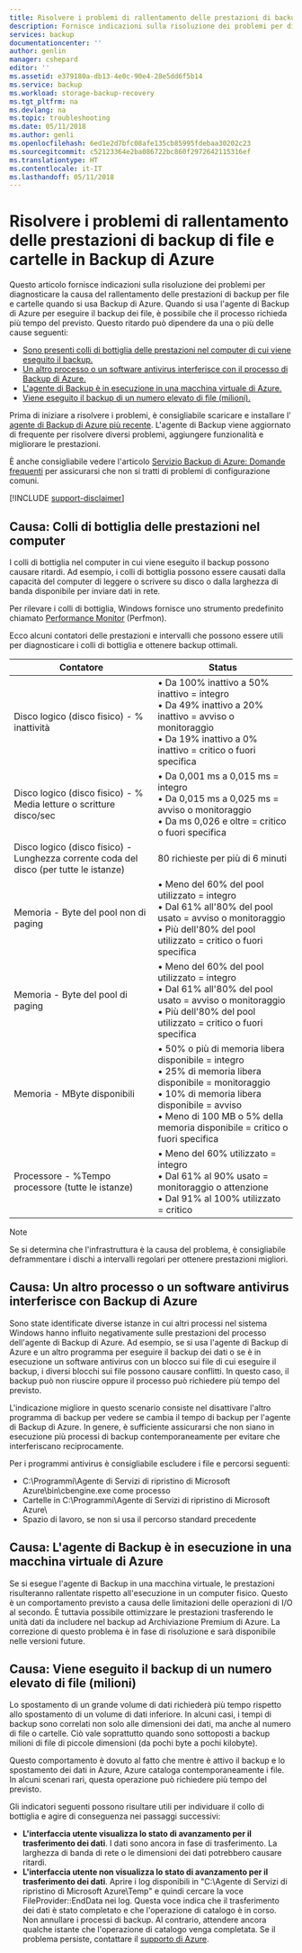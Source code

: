 ```yaml
---
title: Risolvere i problemi di rallentamento delle prestazioni di backup di file e cartelle in Backup di Azure | Microsoft Docs
description: Fornisce indicazioni sulla risoluzione dei problemi per diagnosticare la causa del rallentamento delle prestazioni di backup per file e cartelle di Backup di Azure
services: backup
documentationcenter: ''
author: genlin
manager: cshepard
editor: ''
ms.assetid: e379180a-db13-4e0c-90e4-28e5dd6f5b14
ms.service: backup
ms.workload: storage-backup-recovery
ms.tgt_pltfrm: na
ms.devlang: na
ms.topic: troubleshooting
ms.date: 05/11/2018
ms.author: genli
ms.openlocfilehash: 6ed1e2d7bfc08afe135cb85995fdebaa30202c23
ms.sourcegitcommit: c52123364e2ba086722bc860f2972642115316ef
ms.translationtype: HT
ms.contentlocale: it-IT
ms.lasthandoff: 05/11/2018
---
```

# <a name="troubleshoot-slow-backup-of-files-and-folders-in-azure-backup"></a>Risolvere i problemi di rallentamento delle prestazioni di backup di file e cartelle in Backup di Azure
Questo articolo fornisce indicazioni sulla risoluzione dei problemi per diagnosticare la causa del rallentamento delle prestazioni di backup per file e cartelle quando si usa Backup di Azure. Quando si usa l'agente di Backup di Azure per eseguire il backup dei file, è possibile che il processo richieda più tempo del previsto. Questo ritardo può dipendere da una o più delle cause seguenti:

* [Sono presenti colli di bottiglia delle prestazioni nel computer di cui viene eseguito il backup.](#cause1)
* [Un altro processo o un software antivirus interferisce con il processo di Backup di Azure.](#cause2)
* [L'agente di Backup è in esecuzione in una macchina virtuale di Azure.](#cause3)  
* [Viene eseguito il backup di un numero elevato di file (milioni).](#cause4)

Prima di iniziare a risolvere i problemi, è consigliabile scaricare e installare l' [agente di Backup di Azure più recente](http://aka.ms/azurebackup_agent). L'agente di Backup viene aggiornato di frequente per risolvere diversi problemi, aggiungere funzionalità e migliorare le prestazioni.

È anche consigliabile vedere l'articolo [Servizio Backup di Azure: Domande frequenti](backup-azure-backup-faq.md) per assicurarsi che non si tratti di problemi di configurazione comuni.

[!INCLUDE [support-disclaimer](../../includes/support-disclaimer.md)]

<a id="cause1"></a>

## <a name="cause-performance-bottlenecks-on-the-computer"></a>Causa: Colli di bottiglia delle prestazioni nel computer
I colli di bottiglia nel computer in cui viene eseguito il backup possono causare ritardi. Ad esempio, i colli di bottiglia possono essere causati dalla capacità del computer di leggere o scrivere su disco o dalla larghezza di banda disponibile per inviare dati in rete.

Per rilevare i colli di bottiglia, Windows fornisce uno strumento predefinito chiamato [Performance Monitor](https://technet.microsoft.com/magazine/2008.08.pulse.aspx) (Perfmon).

Ecco alcuni contatori delle prestazioni e intervalli che possono essere utili per diagnosticare i colli di bottiglia e ottenere backup ottimali.

| Contatore | Status |
| --- | --- |
| Disco logico (disco fisico) - % inattività |• Da 100% inattivo a 50% inattivo = integro</br>• Da 49% inattivo a 20% inattivo = avviso o monitoraggio</br>• Da 19% inattivo a 0% inattivo = critico o fuori specifica |
| Disco logico (disco fisico) - % Media letture o scritture disco/sec |• Da 0,001 ms a 0,015 ms = integro</br>• Da 0,015 ms a 0,025 ms = avviso o monitoraggio</br>• Da ms 0,026 e oltre = critico o fuori specifica |
| Disco logico (disco fisico) - Lunghezza corrente coda del disco (per tutte le istanze) |80 richieste per più di 6 minuti |
| Memoria - Byte del pool non di paging |• Meno del 60% del pool utilizzato = integro<br>• Dal 61% all'80% del pool usato = avviso o monitoraggio</br>• Più dell'80% del pool utilizzato = critico o fuori specifica |
| Memoria - Byte del pool di paging |• Meno del 60% del pool utilizzato = integro</br>• Dal 61% all'80% del pool usato = avviso o monitoraggio</br>• Più dell'80% del pool utilizzato = critico o fuori specifica |
| Memoria - MByte disponibili |• 50% o più di memoria libera disponibile = integro</br>• 25% di memoria libera disponibile = monitoraggio</br>• 10% di memoria libera disponibile = avviso</br>• Meno di 100 MB o 5% della memoria disponibile = critico o fuori specifica |
| Processore - \%Tempo processore (tutte le istanze) |• Meno del 60% utilizzato = integro</br>• Dal 61% al 90% usato = monitoraggio o attenzione</br>• Dal 91% al 100% utilizzato = critico |

> [!NOTE]
> Se si determina che l'infrastruttura è la causa del problema, è consigliabile deframmentare i dischi a intervalli regolari per ottenere prestazioni migliori.
>
>

<a id="cause2"></a>

## <a name="cause-another-process-or-antivirus-software-interfering-with-azure-backup"></a>Causa: Un altro processo o un software antivirus interferisce con Backup di Azure
Sono state identificate diverse istanze in cui altri processi nel sistema Windows hanno influito negativamente sulle prestazioni del processo dell'agente di Backup di Azure. Ad esempio, se si usa l'agente di Backup di Azure e un altro programma per eseguire il backup dei dati o se è in esecuzione un software antivirus con un blocco sui file di cui eseguire il backup, i diversi blocchi sui file possono causare conflitti. In questo caso, il backup può non riuscire oppure il processo può richiedere più tempo del previsto.

L'indicazione migliore in questo scenario consiste nel disattivare l'altro programma di backup per vedere se cambia il tempo di backup per l'agente di Backup di Azure. In genere, è sufficiente assicurarsi che non siano in esecuzione più processi di backup contemporaneamente per evitare che interferiscano reciprocamente.

Per i programmi antivirus è consigliabile escludere i file e percorsi seguenti:

* C:\Programmi\Agente di Servizi di ripristino di Microsoft Azure\bin\cbengine.exe come processo
* Cartelle in C:\Programmi\Agente di Servizi di ripristino di Microsoft Azure\
* Spazio di lavoro, se non si usa il percorso standard precedente

<a id="cause3"></a>

## <a name="cause-backup-agent-running-on-an-azure-virtual-machine"></a>Causa: L'agente di Backup è in esecuzione in una macchina virtuale di Azure
Se si esegue l'agente di Backup in una macchina virtuale, le prestazioni risulteranno rallentate rispetto all'esecuzione in un computer fisico. Questo è un comportamento previsto a causa delle limitazioni delle operazioni di I/O al secondo.  È tuttavia possibile ottimizzare le prestazioni trasferendo le unità dati da includere nel backup ad Archiviazione Premium di Azure. La correzione di questo problema è in fase di risoluzione e sarà disponibile nelle versioni future.

<a id="cause4"></a>

## <a name="cause-backing-up-a-large-number-millions-of-files"></a>Causa: Viene eseguito il backup di un numero elevato di file (milioni)
Lo spostamento di un grande volume di dati richiederà più tempo rispetto allo spostamento di un volume di dati inferiore. In alcuni casi, i tempi di backup sono correlati non solo alle dimensioni dei dati, ma anche al numero di file o cartelle. Ciò vale soprattutto quando sono sottoposti a backup milioni di file di piccole dimensioni (da pochi byte a pochi kilobyte).

Questo comportamento è dovuto al fatto che mentre è attivo il backup e lo spostamento dei dati in Azure, Azure cataloga contemporaneamente i file. In alcuni scenari rari, questa operazione può richiedere più tempo del previsto.

Gli indicatori seguenti possono risultare utili per individuare il collo di bottiglia e agire di conseguenza nei passaggi successivi:

* **L'interfaccia utente visualizza lo stato di avanzamento per il trasferimento dei dati**. I dati sono ancora in fase di trasferimento. La larghezza di banda di rete o le dimensioni dei dati potrebbero causare ritardi.
* **L'interfaccia utente non visualizza lo stato di avanzamento per il trasferimento dei dati**. Aprire i log disponibili in "C:\Agente di Servizi di ripristino di Microsoft Azure\Temp" e quindi cercare la voce FileProvider::EndData nei log. Questa voce indica che il trasferimento dei dati è stato completato e che l'operazione di catalogo è in corso. Non annullare i processi di backup. Al contrario, attendere ancora qualche istante che l'operazione di catalogo venga completata. Se il problema persiste, contattare il [supporto di Azure](https://portal.azure.com/#create/Microsoft.Support).
